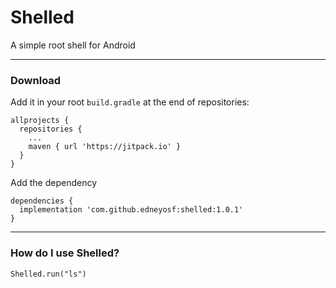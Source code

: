 # Shelled
A simple root shell for Android

---

### Download

Add it in your root `build.gradle` at the end of repositories:
```
allprojects {
  repositories {
    ...
    maven { url 'https://jitpack.io' }
  }
}
```
Add the dependency

```
dependencies {
  implementation 'com.github.edneyosf:shelled:1.0.1'
}
```

---

### How do I use Shelled?

```
Shelled.run("ls")
```
